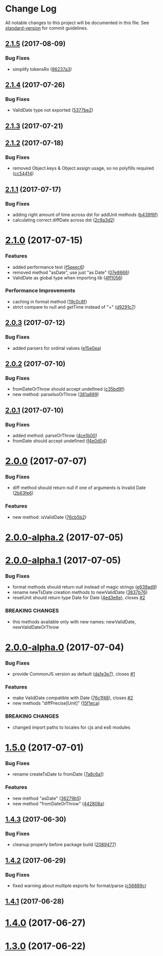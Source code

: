 # Change Log

All notable changes to this project will be documented in this file. See [standard-version](https://github.com/conventional-changelog/standard-version) for commit guidelines.

<a name="2.1.5"></a>
## [2.1.5](https://github.com/standy/ts-date/compare/v2.1.4...v2.1.5) (2017-08-09)


### Bug Fixes

* simplify tokensRx ([86237a3](https://github.com/standy/ts-date/commit/86237a3))



<a name="2.1.4"></a>
## [2.1.4](https://github.com/standy/ts-date/compare/v2.1.3...v2.1.4) (2017-07-26)


### Bug Fixes

* ValidDate type not exported ([5377be2](https://github.com/standy/ts-date/commit/5377be2))



<a name="2.1.3"></a>
## [2.1.3](https://github.com/standy/ts-date/compare/v2.1.2...v2.1.3) (2017-07-21)



<a name="2.1.2"></a>
## [2.1.2](https://github.com/standy/ts-date/compare/v2.1.1...v2.1.2) (2017-07-18)


### Bug Fixes

* removed Object.keys & Object.assign usage, so no polyfills required ([cc54414](https://github.com/standy/ts-date/commit/cc54414))



<a name="2.1.1"></a>
## [2.1.1](https://github.com/standy/ts-date/compare/v2.1.0...v2.1.1) (2017-07-17)


### Bug Fixes

* adding right amount of time across dst for addUnit methods ([b439f6f](https://github.com/standy/ts-date/commit/b439f6f))
* calculating correct diffDate across dst ([2c9a3d2](https://github.com/standy/ts-date/commit/2c9a3d2))



<a name="2.1.0"></a>
# [2.1.0](https://github.com/standy/ts-date/compare/v2.0.3...v2.1.0) (2017-07-15)


### Features

* added performance test ([f5eeec6](https://github.com/standy/ts-date/commit/f5eeec6))
* removed method "asDate", use just "as Date" ([07e8666](https://github.com/standy/ts-date/commit/07e8666))
* ValidDate as global type when importing lib ([4ff1056](https://github.com/standy/ts-date/commit/4ff1056))


### Performance Improvements

* caching in format method ([19c0c8f](https://github.com/standy/ts-date/commit/19c0c8f))
* strict compare to null and getTime instead of "+" ([d9291c7](https://github.com/standy/ts-date/commit/d9291c7))



<a name="2.0.3"></a>
## [2.0.3](https://github.com/standy/ts-date/compare/v2.0.2...v2.0.3) (2017-07-12)


### Bug Fixes

* added parsers for ordinal values ([e15e0ea](https://github.com/standy/ts-date/commit/e15e0ea))



<a name="2.0.2"></a>
## [2.0.2](https://github.com/standy/ts-date/compare/v2.0.1...v2.0.2) (2017-07-10)


### Bug Fixes

* fromDateOrThrow should accept undefined ([c35bd9f](https://github.com/standy/ts-date/commit/c35bd9f))
* new method: parseIsoOrThrow ([381a899](https://github.com/standy/ts-date/commit/381a899))



<a name="2.0.1"></a>
## [2.0.1](https://github.com/standy/ts-date/compare/v2.0.0...v2.0.1) (2017-07-10)


### Bug Fixes

* added method: parseOrThrow ([4ce1b00](https://github.com/standy/ts-date/commit/4ce1b00))
* fromDate should accept undefined ([f4e0d04](https://github.com/standy/ts-date/commit/f4e0d04))



<a name="2.0.0"></a>
# [2.0.0](https://github.com/standy/ts-date/compare/v2.0.0-alpha.2...v2.0.0) (2017-07-07)


### Bug Fixes

* diff method should return null if one of arguments is Invalid Date ([2b63fe6](https://github.com/standy/ts-date/commit/2b63fe6))


### Features

* new method: isValidDate ([76cb5b2](https://github.com/standy/ts-date/commit/76cb5b2))



<a name="2.0.0-alpha.2"></a>
# [2.0.0-alpha.2](https://github.com/standy/ts-date/compare/v2.0.0-alpha.1...v2.0.0-alpha.2) (2017-07-05)



<a name="2.0.0-alpha.1"></a>
# [2.0.0-alpha.1](https://github.com/standy/ts-date/compare/v2.0.0-alpha.0...v2.0.0-alpha.1) (2017-07-05)


### Bug Fixes

* format methods should return null instead of magic strings ([e639ad9](https://github.com/standy/ts-date/commit/e639ad9))
* rename newTsDate creation methods to newValidDate ([3837b76](https://github.com/standy/ts-date/commit/3837b76))
* resetUnit should return type Date for Date ([4ed3e6e](https://github.com/standy/ts-date/commit/4ed3e6e)), closes [#2](https://github.com/standy/ts-date/issues/2)


### BREAKING CHANGES

* this methods available only with new names: newValidDate, newValidDateOrThrow



<a name="2.0.0-alpha.0"></a>
# [2.0.0-alpha.0](https://github.com/standy/ts-date/compare/v1.5.0...v2.0.0-alpha.0) (2017-07-04)


### Bug Fixes

* provide CommonJS version as default ([da1e3e7](https://github.com/standy/ts-date/commit/da1e3e7)), closes [#1](https://github.com/standy/ts-date/issues/1)


### Features

* make ValidDate compatible with Date ([76c1f48](https://github.com/standy/ts-date/commit/76c1f48)), closes [#2](https://github.com/standy/ts-date/issues/2)
* new methods "diffPrecise[Unit]" ([15f1eca](https://github.com/standy/ts-date/commit/15f1eca))


### BREAKING CHANGES

* changed import paths to locales for cjs and es6 modules



<a name="1.5.0"></a>
# [1.5.0](https://github.com/standy/ts-date/compare/v1.4.3...v1.5.0) (2017-07-01)


### Bug Fixes

* rename createTsDate to fromDate ([7a8c6a1](https://github.com/standy/ts-date/commit/7a8c6a1))


### Features

* new method "asDate" ([36279b5](https://github.com/standy/ts-date/commit/36279b5))
* new method "fromDateOrThrow" ([442808a](https://github.com/standy/ts-date/commit/442808a))



<a name="1.4.3"></a>
## [1.4.3](https://github.com/standy/ts-date/compare/v1.4.2...v1.4.3) (2017-06-30)


### Bug Fixes

* cleanup properly before package build ([2089477](https://github.com/standy/ts-date/commit/2089477))



<a name="1.4.2"></a>
## [1.4.2](https://github.com/standy/ts-date/compare/v1.4.1...v1.4.2) (2017-06-29)


### Bug Fixes

* fixed warning about multiple exports for format/parse ([c56889c](https://github.com/standy/ts-date/commit/c56889c))



<a name="1.4.1"></a>
## [1.4.1](https://github.com/standy/ts-date/compare/v1.4.0...v1.4.1) (2017-06-28)



<a name="1.4.0"></a>
# [1.4.0](https://github.com/standy/ts-date/compare/v1.3.0...v1.4.0) (2017-06-27)



<a name="1.3.0"></a>
# [1.3.0](https://github.com/standy/ts-date/compare/v1.2.0...v1.3.0) (2017-06-22)
